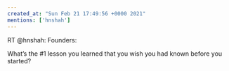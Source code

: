 ```yaml
---
created_at: "Sun Feb 21 17:49:56 +0000 2021"
mentions: ['hnshah']
---
```


RT @hnshah: Founders:

What’s the #1 lesson you learned that you wish you had known before you started?